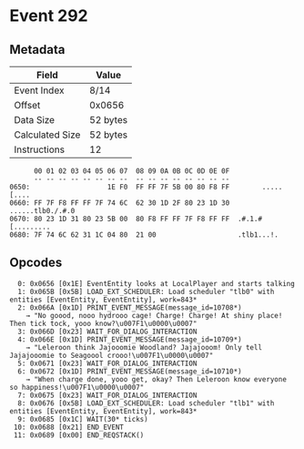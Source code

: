 # Event 292

## Metadata

| Field           | Value    |
|-----------------|----------|
| Event Index     | 8/14     |
| Offset          | 0x0656   |
| Data Size       | 52 bytes |
| Calculated Size | 52 bytes |
| Instructions    | 12       |

```
      00 01 02 03 04 05 06 07  08 09 0A 0B 0C 0D 0E 0F
      -- -- -- -- -- -- -- --  -- -- -- -- -- -- -- --
0650:                   1E F0  FF FF 7F 5B 00 80 F8 FF        .....[....
0660: FF 7F F8 FF FF 7F 74 6C  62 30 1D 2F 80 23 1D 30  ......tlb0./.#.0
0670: 80 23 1D 31 80 23 5B 00  80 F8 FF FF 7F F8 FF FF  .#.1.#[.........
0680: 7F 74 6C 62 31 1C 04 80  21 00                    .tlb1...!.      
```

## Opcodes

```
  0: 0x0656 [0x1E] EventEntity looks at LocalPlayer and starts talking
  1: 0x065B [0x5B] LOAD_EXT_SCHEDULER: Load scheduler "tlb0" with entities [EventEntity, EventEntity], work=843*
  2: 0x066A [0x1D] PRINT_EVENT_MESSAGE(message_id=10708*)
    → "No goood, nooo hydrooo cage! Charge! Charge! At shiny place! Then tick tock, yooo know?\u007F1\u0000\u0007"
  3: 0x066D [0x23] WAIT_FOR_DIALOG_INTERACTION
  4: 0x066E [0x1D] PRINT_EVENT_MESSAGE(message_id=10709*)
    → "Leleroon think Jajooomie Woodland? Jajajooom! Only tell Jajajooomie to Seagoool crooo!\u007F1\u0000\u0007"
  5: 0x0671 [0x23] WAIT_FOR_DIALOG_INTERACTION
  6: 0x0672 [0x1D] PRINT_EVENT_MESSAGE(message_id=10710*)
    → "When charge done, yooo get, okay? Then Leleroon know everyone so happiness!\u007F1\u0000\u0007"
  7: 0x0675 [0x23] WAIT_FOR_DIALOG_INTERACTION
  8: 0x0676 [0x5B] LOAD_EXT_SCHEDULER: Load scheduler "tlb1" with entities [EventEntity, EventEntity], work=843*
  9: 0x0685 [0x1C] WAIT(30* ticks)
 10: 0x0688 [0x21] END_EVENT
 11: 0x0689 [0x00] END_REQSTACK()
```
